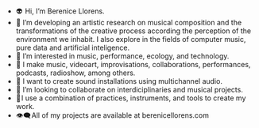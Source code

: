 - 👽  Hi, I’m Berenice Llorens.
- 🌱 I’m developing an artistic research on musical composition and the transformations of the creative process according
  the perception of the environment we inhabit. I also explore in the fields of computer music, pure data and artificial inteligence.
- 👀 I’m interested in music, performance, ecology, and technology.
- 🎹 I make music, videoart, improvisations, collaborations, performances, podcasts, radioshow, among others.
- 🧭 I want to create sound installations using multichannel audio.
- 💞️ I’m looking to collaborate on interdiciplinaries and musical projects.
- 💎 I use a combination of practices, instruments, and tools to create my work. 
- 👁️‍🗨️ All of my projects are available at berenicellorens.com
<!---
berenicellorens/berenicellorens is a ✨ special ✨ repository because its `README.md` (this file) appears on your GitHub profile.
You can click the Preview link to take a look at your changes.
--->
